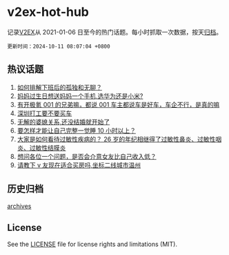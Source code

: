 # v2ex-hot-hub

 记录[V2EX](https://www.v2ex.com/)从 2021-01-06 日至今的热门话题。每小时抓取一次数据，按天[归档](archives)。

`更新时间：2024-10-11 08:07:04 +0800`

## 热议话题

1. [如何排解下班后的孤独和无聊？](https://www.v2ex.com/t/1078747)
1. [妈妈过生日想送妈妈一个手机,选华为还是小米?](https://www.v2ex.com/t/1078786)
1. [有开极氪 001 的兄弟嘛，都说 001 车主都说车是好车，车企不行，是真的嘛](https://www.v2ex.com/t/1078749)
1. [深圳打工要不要买车](https://www.v2ex.com/t/1078922)
1. [无解的婆媳关系,还没结婚就开始了](https://www.v2ex.com/t/1078991)
1. [要怎样才能让自己完整一觉睡 10 小时以上？](https://www.v2ex.com/t/1078798)
1. [大家是如何看待过敏性疾病的？ 26 岁的年纪相继得了过敏性鼻炎、过敏性咽炎、过敏性结膜炎](https://www.v2ex.com/t/1078753)
1. [想问各位一个问题，是否会介意女友比自己收入低？](https://www.v2ex.com/t/1078803)
1. [请教下 v 友现在适合买房吗,坐标二线城市温州](https://www.v2ex.com/t/1078755)

## 历史归档

[archives](archives)

## License

See the [LICENSE](LICENSE) file for license rights and limitations (MIT).
